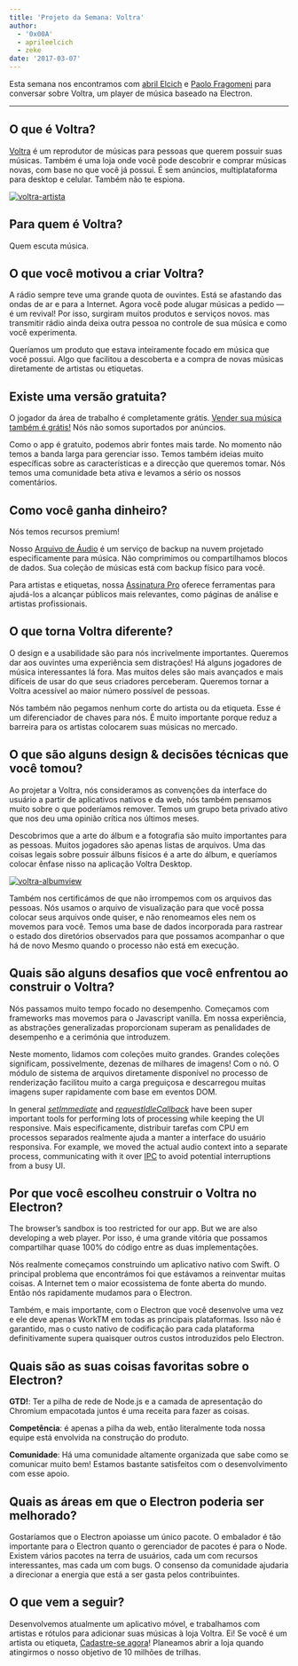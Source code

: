 ```yaml
---
title: 'Projeto da Semana: Voltra'
author:
  - '0x00A'
  - aprileelcich
  - zeke
date: '2017-03-07'
---
```


Esta semana nos encontramos com [abril Elcich](https://twitter.com/aprileelcich) e [Paolo Fragomeni](https://twitter.com/0x00A) para conversar sobre Voltra, um player de música baseado na Electron.

---

## O que é Voltra?

[Voltra](https://voltra.co/) é um reprodutor de músicas para pessoas que querem possuir suas músicas. Também é uma loja onde você pode descobrir e comprar músicas novas, com base no que você já possui. É sem anúncios, multiplataforma para desktop e celular. Também não te espiona.

[![voltra-artista](https://cloud.githubusercontent.com/assets/2289/23670061/4db0323c-031b-11e7-81fd-128e714e911c.jpg)](https://voltra.co/)

## Para quem é Voltra?

Quem escuta música.

## O que você motivou a criar Voltra?

A rádio sempre teve uma grande quota de ouvintes. Está se afastando das ondas de ar e para a Internet. Agora você pode alugar músicas a pedido — é um revival! Por isso, surgiram muitos produtos e serviços novos. mas transmitir rádio ainda deixa outra pessoa no controle de sua música e como você experimenta.

Queríamos um produto que estava inteiramente focado em música que você possui. Algo que facilitou a descoberta e a compra de novas músicas diretamente de artistas ou etiquetas.

## Existe uma versão gratuita?

O jogador da área de trabalho é completamente grátis. [Vender sua música também é grátis!](https://voltra.co/artists) Nós não somos suportados por anúncios.

Como o app é gratuito, podemos abrir fontes mais tarde. No momento não temos a banda larga para gerenciar isso. Temos também ideias muito específicas sobre as características e a direcção que queremos tomar. Nós temos uma comunidade beta ativa e levamos a sério os nossos comentários.

## Como você ganha dinheiro?

Nós temos recursos premium!

Nosso [Arquivo de Áudio](https://voltra.co/premium/) é um serviço de backup na nuvem projetado especificamente para música. Não comprimimos ou compartilhamos blocos de dados. Sua coleção de músicas está com backup físico para você.

Para artistas e etiquetas, nossa [Assinatura Pro](https://voltra.co/artists/pro) oferece ferramentas para ajudá-los a alcançar públicos mais relevantes, como páginas de análise e artistas profissionais.

## O que torna Voltra diferente?

O design e a usabilidade são para nós incrivelmente importantes. Queremos dar aos ouvintes uma experiência sem distrações! Há alguns jogadores de música interessantes lá fora. Mas muitos deles são mais avançados e mais difíceis de usar do que seus criadores perceberam. Queremos tornar a Voltra acessível ao maior número possível de pessoas.

Nós também não pegamos nenhum corte do artista ou da etiqueta. Esse é um diferenciador de chaves para nós. É muito importante porque reduz a barreira para os artistas colocarem suas músicas no mercado.

## O que são alguns design & decisões técnicas que você tomou?

Ao projetar a Voltra, nós consideramos as convenções da interface do usuário a partir de aplicativos nativos e da web, nós também pensamos muito sobre o que poderíamos remover. Temos um grupo beta privado ativo que nos deu uma opinião crítica nos últimos meses.

Descobrimos que a arte do álbum e a fotografia são muito importantes para as pessoas. Muitos jogadores são apenas listas de arquivos. Uma das coisas legais sobre possuir álbuns físicos é a arte do álbum, e queríamos colocar ênfase nisso na aplicação Voltra Desktop.

[![voltra-albumview](https://cloud.githubusercontent.com/assets/2289/23670056/4b0c18d4-031b-11e7-89e1-539e927a380d.jpg)](https://voltra.co/)

Também nos certificámos de que não irrompemos com os arquivos das pessoas. Nós usamos o arquivo de visualização para que você possa colocar seus arquivos onde quiser, e não renomeamos eles nem os movemos para você. Temos uma base de dados incorporada para rastrear o estado dos diretórios observados para que possamos acompanhar o que há de novo Mesmo quando o processo não está em execução.

## Quais são alguns desafios que você enfrentou ao construir o Voltra?

Nós passamos muito tempo focado no desempenho. Começamos com frameworks mas movemos para o Javascript vanilla. Em nossa experiência, as abstrações generalizadas proporcionam superam as penalidades de desempenho e a cerimónia que introduzem.

Neste momento, lidamos com coleções muito grandes. Grandes coleções significam, possivelmente, dezenas de milhares de imagens! Com o nó. O módulo de sistema de arquivos diretamente disponível no processo de renderização facilitou muito a carga preguiçosa e descarregou muitas imagens super rapidamente com base em eventos DOM.

In general *[setImmediate][]* and *[requestIdleCallback][]* have been super important tools for performing lots of processing while keeping the UI responsive. Mais especificamente, distribuir tarefas com CPU em processos separados realmente ajuda a manter a interface do usuário responsiva. For example, we moved the actual audio context into a separate process, communicating with it over [IPC][] to avoid potential interruptions from a busy UI.

## Por que você escolheu construir o Voltra no Electron?

The browser’s sandbox is too restricted for our app. But we are also developing a web player. Por isso, é uma grande vitória que possamos compartilhar quase 100% do código entre as duas implementações.

Nós realmente começamos construindo um aplicativo nativo com Swift. O principal problema que encontrámos foi que estávamos a reinventar muitas coisas. A Internet tem o maior ecossistema de fonte aberta do mundo. Então nós rapidamente mudamos para o Electron.

Também, e mais importante, com o Electron que você desenvolve uma vez e ele deve apenas WorkTM em todas as principais plataformas. Isso não é garantido, mas o custo nativo de codificação para cada plataforma definitivamente supera quaisquer outros custos introduzidos pelo Electron.

## Quais são as suas coisas favoritas sobre o Electron?

**GTD!**: Ter a pilha de rede de Node.js e a camada de apresentação do Chromium empacotada juntos é uma receita para fazer as coisas.

**Competência**: é apenas a pilha da web, então literalmente toda nossa equipe está envolvida na construção do produto.

**Comunidade**: Há uma comunidade altamente organizada que sabe como se comunicar muito bem! Estamos bastante satisfeitos com o desenvolvimento com esse apoio.

## Quais as áreas em que o Electron poderia ser melhorado?

Gostaríamos que o Electron apoiasse um único pacote. O embalador é tão importante para o Electron quanto o gerenciador de pacotes é para o Node. Existem vários pacotes na terra de usuários, cada um com recursos interessantes, mas cada um com bugs. O consenso da comunidade ajudaria a direcionar a energia que está a ser gasta pelos contribuintes.

## O que vem a seguir?

Desenvolvemos atualmente um aplicativo móvel, e trabalhamos com artistas e rótulos para adicionar suas músicas à loja Voltra. Ei! Se você é um artista ou etiqueta, [Cadastre-se agora](https://admin.voltra.co/signup)! Planeamos abrir a loja quando atingirmos o nosso objetivo de 10 milhões de trilhas.

[setImmediate]: https://developer.mozilla.org/en-US/docs/Web/API/Window/setImmediate
[requestIdleCallback]: https://developer.mozilla.org/en-US/docs/Web/API/Window/requestIdleCallback
[IPC]: https://electronjs.org/docs/glossary/#ipc


